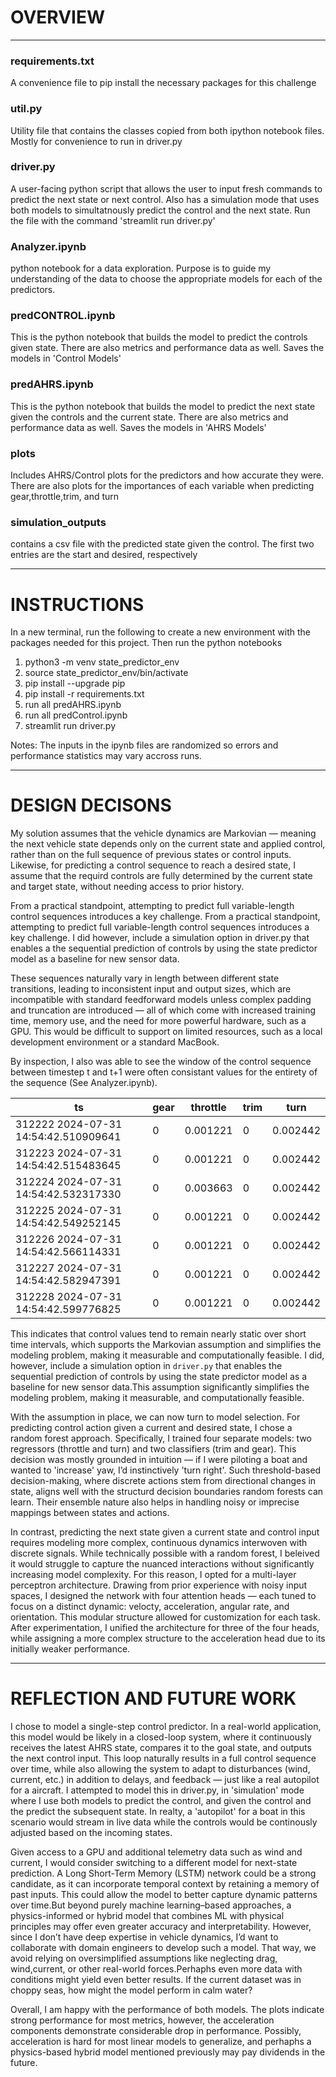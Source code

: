 # OVERVIEW 

---

### requirements.txt
A convenience file to pip install the necessary packages for this challenge

### util.py
Utility file that contains the classes copied from both ipython notebook files. Mostly for convenience to run in driver.py

### driver.py
A user-facing python script that allows the user to input fresh commands to predict the next state or next control. Also has a simulation mode that uses both models to simultatnously predict the control and the next state. Run the file with the command 'streamlit run driver.py'

### Analyzer.ipynb
python notebook for a data exploration. Purpose is to guide my understanding of the data to choose the appropriate models for each of the predictors.

### predCONTROL.ipynb
This is the python notebook that builds the model to predict the controls given state. There are also metrics and performance data as well. Saves the models in 'Control Models'

### predAHRS.ipynb
This is the python notebook that builds the model to predict the next state given the controls and the current state. There are also metrics and performance data as well. Saves the models in 'AHRS Models'

### plots
Includes AHRS/Control plots for the predictors and how accurate they were. There are also plots for the importances of each variable when predicting gear,throttle,trim, and turn

### simulation_outputs
contains a csv file with the predicted state given the control. The first two entries are the start and desired, respectively


---

# INSTRUCTIONS

In a new terminal, run the following to create a new environment with the packages needed for this project. Then run the python notebooks

1. python3 -m venv state_predictor_env
2. source state_predictor_env/bin/activate
3. pip install --upgrade pip
4. pip install -r requirements.txt
5. run all predAHRS.ipynb
6. run all predControl.ipynb
6. streamlit run driver.py 

Notes: The inputs in the ipynb files are randomized so errors and performance statistics may vary accross runs.

---

# DESIGN DECISONS

My solution assumes that the vehicle dynamics are Markovian — meaning the next vehicle state depends only on the current state and applied control, rather than on the full sequence of previous states or control inputs. Likewise, for predicting a control sequence to reach a desired state, I assume that the requird controls are fully determined by the current state and target state, without needing access to prior history. 

From a practical standpoint, attempting to predict full variable-length control sequences introduces a key challenge. From a practical standpoint, attempting to predict full variable-length control sequences introduces a key challenge. I did however, include a simulation option in driver.py that enables a the sequential prediction of controls by using the state predictor model as a baseline for new sensor data.

These sequences naturally vary in length between different state transitions, leading to inconsistent input and output sizes, which are incompatible with standard feedforward models unless complex padding and truncation are introduced — all of which come with increased training time, memory use, and the need for more powerful hardware, such as a GPU. This would be difficult to support on limited resources, such as a local development environment or a standard MacBook. 

By inspection, I also was able to see the window of the control sequence between timestep t and t+1 were often consistant values for the entirety of the sequence (See Analyzer.ipynb). 

| ts                                    | gear | throttle  | trim | turn     |
|--------------------------------------|------|-----------|------|----------|
| 312222 2024-07-31 14:54:42.510909641 | 0    | 0.001221  | 0    | 0.002442 |
| 312223 2024-07-31 14:54:42.515483645 | 0    | 0.001221  | 0    | 0.002442 |
| 312224 2024-07-31 14:54:42.532317330 | 0    | 0.003663  | 0    | 0.002442 |
| 312225 2024-07-31 14:54:42.549252145 | 0    | 0.001221  | 0    | 0.002442 |
| 312226 2024-07-31 14:54:42.566114331 | 0    | 0.001221  | 0    | 0.002442 |
| 312227 2024-07-31 14:54:42.582947391 | 0    | 0.001221  | 0    | 0.002442 |
| 312228 2024-07-31 14:54:42.599776825 | 0    | 0.001221  | 0    | 0.002442 |

This indicates that control values tend to remain nearly static over short time intervals, which supports the Markovian assumption and simplifies the modeling problem, making it measurable and computationally feasible. I did, however, include a simulation option in `driver.py` that enables the sequential prediction of controls by using the state predictor model as a baseline for new sensor data.This assumption significantly simplifies the modeling problem, making it measurable, and computationally feasible.

With the assumption in place, we can now turn to model selection. For predicting control action given a current and desired state, I chose a random forest approach. Specifically, I trained four separate models: two regressors (throttle and turn) and two classifiers (trim and gear). This  decision was mostly grounded in intuition — if I were piloting a boat and wanted to 'increase' yaw, I’d instinctively 'turn right'. Such threshold-based decision-making, where discrete actions stem from directional changes in state, aligns well with the structurd decision boundaries random forests can learn. Their ensemble nature also helps in handling noisy or imprecise mappings between states and actions.

In contrast, predicting the next state given a current state and control input requires modeling more complex, continuous dynamics interwoven with discrete signals. While technically possible with a random forest, I beleived it would struggle to capture the nuanced interactions without significantly increasing model complexity. For this reason, I opted for a multi-layer perceptron architecture. Drawing from prior experience with noisy input spaces, I designed the network with four attention heads — each tuned to focus on a distinct dynamic: velocty, acceleration, angular rate, and orientation. This modular structure allowed for customization for each task. After experimentation, I unified the architecture for three of the four heads, while assigning a more complex structure to the acceleration head due to its initially weaker performance.

---

# REFLECTION AND FUTURE WORK

I chose to model a single-step control predictor. In a real-world application, this model would be likely in a closed-loop system, where it continuously receives the latest AHRS state, compares it to the goal state, and outputs the next control input. This loop naturally results in a full control sequence over time, while also allowing the system to adapt to disturbances (wind, current, etc.) in addition to delays, and feedback — just like a real autopilot for a aircraft. I attempted to model this in driver.py, in 'simulation' mode where I use both models to predict the control, and given the control and the predict the subsequent state. In realty, a 'autopilot' for a boat in this scenario would stream in live data while the controls would be continously adjusted based on the incoming states.

Given access to a GPU and additional telemetry data such as wind and current, I would consider switching to a different model for next-state prediction. A Long Short-Term Memory (LSTM) network could be a strong candidate, as it can incorporate temporal context by retaining a memory of past inputs. This could allow the model to better capture dynamic patterns over time.But beyond purely machine learning–based approaches, a physics-informed or hybrid model that combines ML with physical principles may offer even greater accuracy and interpretability. However, since I don’t have deep expertise in vehicle dynamics, I’d want to collaborate with domain engineers to develop such a model. That way, we avoid relying on oversimplified assumptions like neglecting drag, wind,current, or other real-world forces.Perhaphs even more data with conditions might yield even better results. If the current dataset was in choppy seas, how might the model perform in calm water? 

Overall, I am happy with the performance of both models. The plots indicate strong performance for most metrics, however, the acceleration components demonstrate considerable drop in performance. Possibly, acceleration is hard for most linear models to generalize, and perhaphs a physics-based hybrid model mentioned previously may pay dividends in the future. 